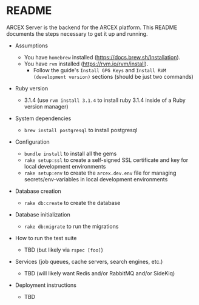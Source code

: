 # README

ARCEX Server is the backend for the ARCEX platform. This README documents the steps necessary to get it up and running.

* Assumptions
    - You have `homebrew` installed (https://docs.brew.sh/Installation).
    - You have `rvm` installed (https://rvm.io/rvm/install).
        - Follow the guide's `Install GPG Keys` and `Install RVM (development version)` sections (should be just two commands)

* Ruby version
    - 3.1.4 (use `rvm install 3.1.4` to install ruby 3.1.4 inside of a Ruby version manager)

* System dependencies
    - `brew install postgresql` to install postgresql

* Configuration
    - `bundle install` to install all the gems
    - `rake setup:ssl` to create a self-signed SSL certificate and key for local development environments
    - `rake setup:env` to create the `arcex.dev.env` file for managing secrets/env-variables in local development environments

* Database creation
    - `rake db:create` to create the database

* Database initialization
    - `rake db:migrate` to run the migrations

* How to run the test suite
    - TBD (but likely via `rspec [foo]`)

* Services (job queues, cache servers, search engines, etc.)
    - TBD (will likely want Redis and/or RabbitMQ and/or SideKiq)

* Deployment instructions
    - TBD
